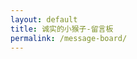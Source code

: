 ```yaml
---
layout: default
title: 诚实的小猴子-留言板
permalink: /message-board/
---
```


<!-- 多说评论框 start -->
<div class="ds-thread" data-thread-key="{{page.id}}" data-title="{{page.title}}" data-url="{{page.url}}"></div>
<!-- 多说评论框 end -->

<!-- 多说公共JS代码 start (一个网页只需插入一次) -->
<script type="text/javascript">
var duoshuoQuery = {short_name:"luokuncool"};
(function() {
    var ds = document.createElement('script');
    ds.type = 'text/javascript';ds.async = true;
    ds.src = (document.location.protocol == 'https:' ? 'https:' : 'http:') + '//static.duoshuo.com/embed.js';
    ds.charset = 'UTF-8';
    (document.getElementsByTagName('head')[0]
    || document.getElementsByTagName('body')[0]).appendChild(ds);
})();
</script>
<!-- 多说公共JS代码 end -->